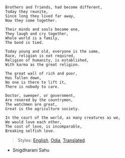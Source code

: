 ```
Brothers and friends, had become different,
Today they reunite,
Since long they lived far away,
Now they come together.

Their minds and souls become one,
They laugh and cry together,
Whole world is a family,
The bond is tied.

Today young and old, everyone is the same,
Race, religion is not required,
Religion of humanity, is established,
With karma as the great religion.

The great wall of rich and poor,
Has fallen down,
No one is there to lift it,
There is nobody to care.

Doctor, sweeper, or government,
Are revered by the countrymen,
The watchmen are great,
Great is the agriculture society.

In the court of the world, as many creatures as we,
We would love each other,
The cost of love, is incomparable,
Breaking selfish love.
```

> Styles: [English], [Odia], [Translated].

- Snigdharani Sahu

[English]: README.md
[Odia]: odia.md
[Translated]: translated.md
